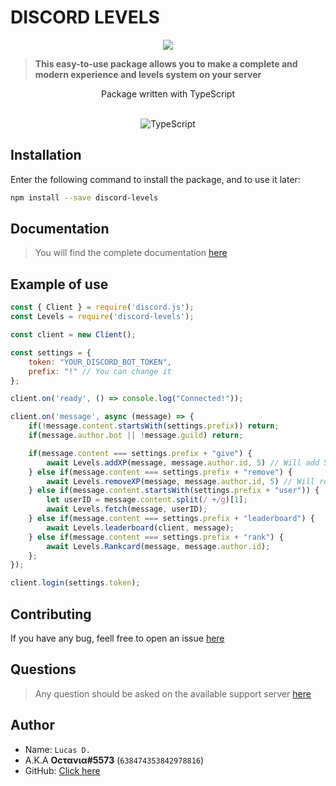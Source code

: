# DISCORD LEVELS

<center>
    <a href="https://npmjs.com/discord-levels/"><img src="https://nodei.co/npm/discord-levels.png"></a>
</center>

> **This easy-to-use package allows you to make a complete and modern experience and levels system on your server**

<center>
    <p>Package written with TypeScript</p>
    <br/>
    <img src="https://ostrowski.ninja/static/1482fb398d82ef51cfcfdbcd55e1ec03/a26eb/ts.png" alt="TypeScript">
</center>

## Installation
Enter the following command to install the package, and to use it later:
```bash
npm install --save discord-levels
```

## Documentation
> You will find the complete documentation [here](https://octavia0509.github.io/discord-levels/)

## Example of use
```js
const { Client } = require('discord.js');
const Levels = require('discord-levels');

const client = new Client();

const settings = {
    token: "YOUR_DISCORD_BOT_TOKEN",
    prefix: "!" // You can change it
};

client.on('ready', () => console.log("Connected!"));

client.on('message', async (message) => {
    if(!message.content.startsWith(settings.prefix)) return;
    if(message.author.bot || !message.guild) return;

    if(message.content === settings.prefix + "give") {
        await Levels.addXP(message, message.author.id, 5) // Will add 5 XPs to the author of the message
    } else if(message.content === settings.prefix + "remove") {
        await Levels.removeXP(message, message.author.id, 5) // Will remove 5 XPs to the author of the message
    } else if(message.content.startsWith(settings.prefix + "user")) {
        let userID = message.content.split(/ +/g)[1];
        await Levels.fetch(message, userID);
    } else if(message.content === settings.prefix + "leaderboard") {
        await Levels.leaderboard(client, message);
    } else if(message.content === settings.prefix + "rank") {
        await Levels.Rankcard(message, message.author.id);
    };
});

client.login(settings.token);
```

## Contributing
If you have any bug, feell free to open an issue [here](https://github.com/Octavia0509/discord-levels/issues)


## Questions
> Any question should be asked on the available support server [here](https://discord.gg/WmxCKvRnKh)

## Author

* Name: `Lucas D.`
* A.K.A **Oϲτανια#5573** (`638474353842978816`)
* GitHub: [Click here](https://github.com/Octavia0509)
